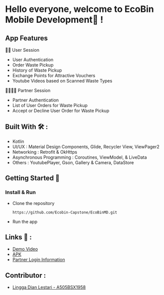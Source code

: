 # Hello everyone, welcome to EcoBin Mobile Development📱 !

## App Features
🕴🏻 User Session
- User Authentication
- Order Waste Pickup
- History of Waste Pickup
- Exchange Points for Attractive Vouchers
- Youtube Videos based on Scanned Waste Types

🫱🏼‍🫲🏼 Partner Session
- Partner Authentication
- List of User Orders for Waste Pickup
- Accept or Decline User Order for Waste Pickup

## Built With 🛠 :
- Kotlin
- UI/UX : Material Design Components, Glide, Recycler View, ViewPager2
- Networking : Retrofit & OkHttps
- Asynchronous Programming : Coroutines, ViewModel, & LiveData
- Others : YoutubePlayer, Gson, Gallery & Camera, DataStore


## Getting Started 🤖

### Install & Run
- Clone the repository

  ~~~
  https://github.com/Ecobin-Capstone/EcoBinMD.git
  ~~~

- Run the app

## Links 📝 :
- [Demo Video](https://drive.google.com/file/d/1m-JMDEwmp-LlxXIMIl8WGhGGfiJzqNzV/view?usp=sharing)
- [APK](https://drive.google.com/file/d/1LQIbH_2R97gF9RHcn1iZ_wrqLKiZJ6nn/view?usp=sharing)
- [Partner Login Information]([https://github.com/user/repo/blob/branch/other_file.md](https://github.com/Ecobin-Capstone/EcoBinMD/blob/master/Partner%20Authentication.txt)https://github.com/Ecobin-Capstone/EcoBinMD/blob/master/Partner%20Authentication.txt)

## Contributor :
- [Lingga Dian Lestari - A505BSX1958](https://github.com/lingga24)
